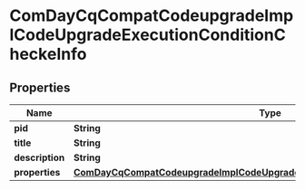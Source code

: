 
# ComDayCqCompatCodeupgradeImplCodeUpgradeExecutionConditionCheckeInfo

## Properties
Name | Type | Description | Notes
------------ | ------------- | ------------- | -------------
**pid** | **String** |  |  [optional]
**title** | **String** |  |  [optional]
**description** | **String** |  |  [optional]
**properties** | [**ComDayCqCompatCodeupgradeImplCodeUpgradeExecutionConditionCheckeProperties**](ComDayCqCompatCodeupgradeImplCodeUpgradeExecutionConditionCheckeProperties.md) |  |  [optional]



